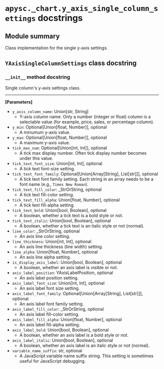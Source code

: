 # `apysc._chart.y_axis_single_column_settings` docstrings

## Module summary

Class implementation for the single y-axis settings.

## `YAxisSingleColumnSettings` class docstring

### `__init__` method docstring

Single column's y-axis settings class.<hr>

**[Parameters]**

- `y_axis_column_name`: Union[str, String]
  - Y-axis column name. Only a number (integer or float) column is a selectable value (for example, price, sales, or percentage column).
- `y_min`: Optional[Union[float, Number]], optional
  - A minumum y-axis value.
- `y_max`: Optional[Union[float, Number]], optional
  - A maximum y-axis value.
- `tick_max_num`: Optional[Union[int, Int]], optional
  - A tick max display number. Often tick display number becomes under this value.
- `tick_text_font_size`: Union[int, Int], optional
  - A tick text font-size setting.
- `tick_text_font_family`: Optional[Union[Array[String], List[str]]], optional
  - A tick text font family setting. Each string in an array needs to be a font name (e.g., `Times New Roman`).
- `tick_text_fill_color`: _StrOrString, optional
  - A tick text fill-color setting.
- `tick_text_fill_alpha`: Union[float, Number], optional
  - A tick text fill-alpha setting.
- `tick_text_bold`: Union[bool, Boolean], optional
  - A boolean, whether a tick text is a bold style or not.
- `tick_text_italic`: Union[bool, Boolean], optional
  - A boolean, whether a tick text is an italic style or not (normal).
- `line_color`: _StrOrString, optional
  - An axis line color setting.
- `line_thickness`: Union[int, Int], optional
  - An axis line thickness (line width) setting.
- `line_alpha`: Union[float, Number], optional
  - An axis line alpha setting.
- `is_display_axis_label`: Union[bool, Boolean], optional
  - A boolean, whether an axis label is visible or not.
- `axis_label_position`: YAxisLabelPosition, optional
  - An axis label position setting.
- `axis_label_font_size`: Union[int, Int], optional
  - An axis label font size setting.
- `axis_label_font_family`: Optional[Union[Array[String], List[str]]], optional
  - An axis label font family setting.
- `axis_label_fill_color`: _StrOrString, optional
  - An axis label fill-color setting.
- `axis_label_fill_alpha`: Union[float, Number], optional
  - An axis label fill-alpha setting.
- `axis_label_bold`: Union[bool, Boolean], optional
  - A boolean, whether an axis label is a bold style or not.
- `axis_label_italic`: Union[bool, Boolean], optional
  - A boolean, whether an axis label is an italic style or not (normal).
- `variable_name_suffix`: str, optional
  - A JavaScript variable name suffix string. This setting is sometimes useful for JavaScript debugging.